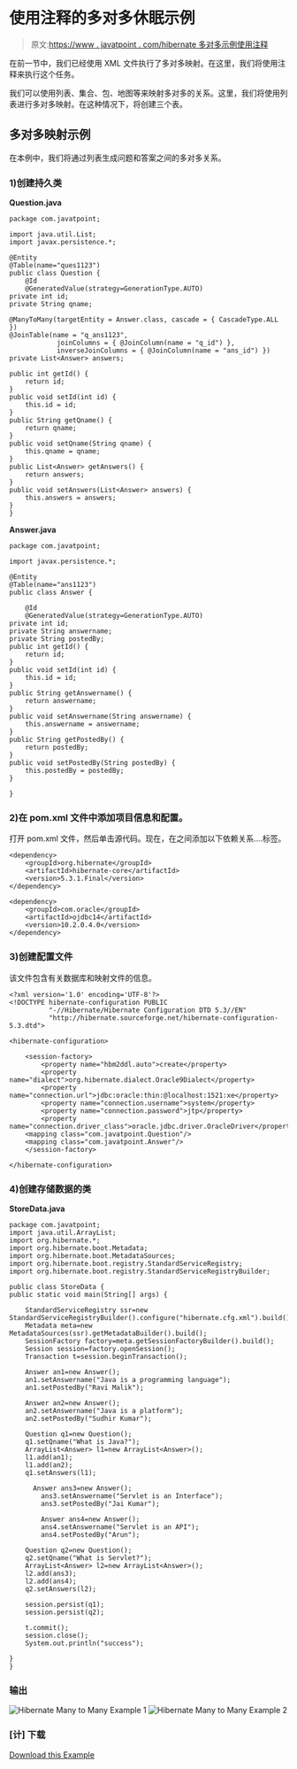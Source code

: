 # 使用注释的多对多休眠示例

> 原文:[https://www . javatpoint . com/hibernate 多对多示例使用注释](https://www.javatpoint.com/hibernate-many-to-many-example-using-annotation)

在前一节中，我们已经使用 XML 文件执行了多对多映射。在这里，我们将使用注释来执行这个任务。

我们可以使用列表、集合、包、地图等来映射多对多的关系。这里，我们将使用列表进行多对多映射。在这种情况下，将创建三个表。

## 多对多映射示例

在本例中，我们将通过列表生成问题和答案之间的多对多关系。

### 1)创建持久类

**Question.java**

```
package com.javatpoint;  

import java.util.List;
import javax.persistence.*;  

@Entity
@Table(name="ques1123")
public class Question {  
	@Id
	@GeneratedValue(strategy=GenerationType.AUTO)
private int id;  
private String qname; 

@ManyToMany(targetEntity = Answer.class, cascade = { CascadeType.ALL })
@JoinTable(name = "q_ans1123", 
			joinColumns = { @JoinColumn(name = "q_id") }, 
			inverseJoinColumns = { @JoinColumn(name = "ans_id") })
private List<Answer> answers;

public int getId() {
	return id;
}
public void setId(int id) {
	this.id = id;
}
public String getQname() {
	return qname;
}
public void setQname(String qname) {
	this.qname = qname;
}
public List<Answer> getAnswers() {
	return answers;
}
public void setAnswers(List<Answer> answers) {
	this.answers = answers;
}    
}

```

**Answer.java**

```
package com.javatpoint;

import javax.persistence.*;

@Entity
@Table(name="ans1123")
public class Answer { 

	@Id
	@GeneratedValue(strategy=GenerationType.AUTO)
private int id;  
private String answername;  
private String postedBy;  
public int getId() {
	return id;
}
public void setId(int id) {
	this.id = id;
}
public String getAnswername() {
	return answername;
}
public void setAnswername(String answername) {
	this.answername = answername;
}
public String getPostedBy() {
	return postedBy;
}
public void setPostedBy(String postedBy) {
	this.postedBy = postedBy;
}

}  

```

### 2)在 pom.xml 文件中添加项目信息和配置。

打开 pom.xml 文件，然后单击源代码。现在，在<dependencies>之间添加以下依赖关系....</dependencies>标签。

```
<dependency>  
    <groupId>org.hibernate</groupId>  
    <artifactId>hibernate-core</artifactId>  
    <version>5.3.1.Final</version>  
</dependency>  

```

```
<dependency>  
    <groupId>com.oracle</groupId>  
    <artifactId>ojdbc14</artifactId>  
    <version>10.2.0.4.0</version>  
</dependency>  

```

### 3)创建配置文件

该文件包含有关数据库和映射文件的信息。

```
<?xml version='1.0' encoding='UTF-8'?>  
<!DOCTYPE hibernate-configuration PUBLIC  
          "-//Hibernate/Hibernate Configuration DTD 5.3//EN"  
          "http://hibernate.sourceforge.net/hibernate-configuration-5.3.dtd">  

<hibernate-configuration>  

    <session-factory>  
        <property name="hbm2ddl.auto">create</property>  
        <property name="dialect">org.hibernate.dialect.Oracle9Dialect</property>  
        <property name="connection.url">jdbc:oracle:thin:@localhost:1521:xe</property>  
        <property name="connection.username">system</property>  
        <property name="connection.password">jtp</property>  
        <property name="connection.driver_class">oracle.jdbc.driver.OracleDriver</property>  
    <mapping class="com.javatpoint.Question"/>  
    <mapping class="com.javatpoint.Answer"/>
    </session-factory>  

</hibernate-configuration>

```

### 4)创建存储数据的类

**StoreData.java**

```
package com.javatpoint;  
import java.util.ArrayList;  
import org.hibernate.*;
import org.hibernate.boot.Metadata;
import org.hibernate.boot.MetadataSources;
import org.hibernate.boot.registry.StandardServiceRegistry;
import org.hibernate.boot.registry.StandardServiceRegistryBuilder;

public class StoreData {  
public static void main(String[] args) {  

	StandardServiceRegistry ssr=new StandardServiceRegistryBuilder().configure("hibernate.cfg.xml").build();  
    Metadata meta=new MetadataSources(ssr).getMetadataBuilder().build();  
    SessionFactory factory=meta.getSessionFactoryBuilder().build();  
    Session session=factory.openSession();  
    Transaction t=session.beginTransaction();    

	Answer an1=new Answer();
	an1.setAnswername("Java is a programming language");
	an1.setPostedBy("Ravi Malik");

	Answer an2=new Answer();
	an2.setAnswername("Java is a platform");
	an2.setPostedBy("Sudhir Kumar");

	Question q1=new Question();
	q1.setQname("What is Java?");
	ArrayList<Answer> l1=new ArrayList<Answer>();
	l1.add(an1);
	l1.add(an2);
	q1.setAnswers(l1);

	  Answer ans3=new Answer();  
	    ans3.setAnswername("Servlet is an Interface");  
	    ans3.setPostedBy("Jai Kumar");  

	    Answer ans4=new Answer();  
	    ans4.setAnswername("Servlet is an API");  
	    ans4.setPostedBy("Arun");  

	Question q2=new Question();
	q2.setQname("What is Servlet?");
	ArrayList<Answer> l2=new ArrayList<Answer>();
	l2.add(ans3);
	l2.add(ans4);
	q2.setAnswers(l2);

    session.persist(q1);  
    session.persist(q2);  

    t.commit();  
    session.close();  
    System.out.println("success");  

}  
} 

```

### 输出

![Hibernate Many to Many Example 1](../Images/6949916f53bcfc9972b2aa7c2b43a539.png) ![Hibernate Many to Many Example 2](../Images/42c89ab2bde290723024df9323c67ff8.png)

### [计] 下载

[Download this Example](src/hb/mtmannotation.zip)